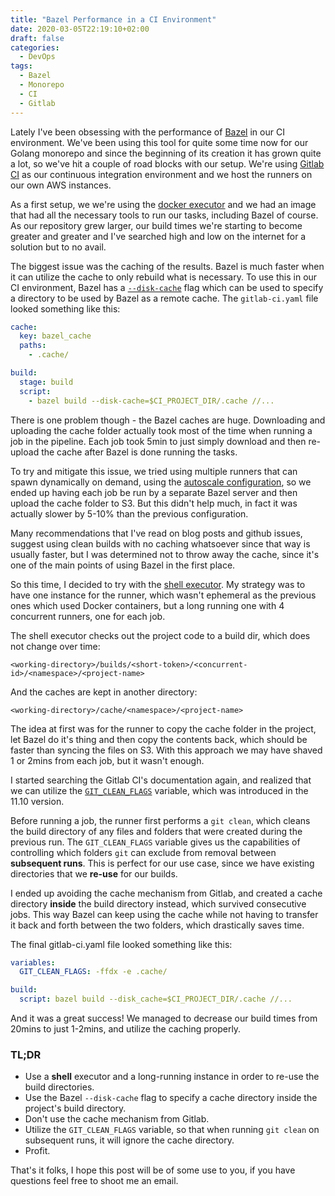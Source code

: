 ```yaml
---
title: "Bazel Performance in a CI Environment"
date: 2020-03-05T22:19:10+02:00
draft: false 
categories:
  - DevOps
tags:
  - Bazel
  - Monorepo
  - CI
  - Gitlab
---
```


Lately I've been obsessing with the performance of [Bazel](https://bazel.build/) in our CI environment. We've been using this tool for quite some time now for our Golang monorepo and since the beginning of its creation it has grown quite a lot, so we've hit a couple of road blocks with our setup. We're using [Gitlab CI](https://docs.gitlab.com/ee/ci/) as our continuous integration environment and we host the runners on our own AWS instances.

As a first setup, we we're using the [docker executor](https://docs.gitlab.com/runner/executors/docker.html) and we had an image that had all the necessary tools to run our tasks, including Bazel of course.
As our repository grew larger, our build times we're starting to become greater and greater and I've searched high and low on the internet for a solution but to no avail.

The biggest issue was the caching of the results. Bazel is much faster when it can utilize the cache to only rebuild what is necessary. To use this in our CI environment, Bazel has a [`--disk-cache`](https://docs.bazel.build/versions/master/remote-caching.html#disk-cache) flag which can be used to specify a directory to be used by Bazel  as a remote cache. The `gitlab-ci.yaml` file looked something like this:

```yaml
cache:
  key: bazel_cache
  paths:
    - .cache/

build:
  stage: build
  script:
    - bazel build --disk-cache=$CI_PROJECT_DIR/.cache //...
```

There is one problem though - the Bazel caches are huge. Downloading and uploading the cache folder actually took most of the time when running a job in the pipeline. Each job took 5min to just simply download and then re-upload the cache after Bazel is done running the tasks.

To try and mitigate this issue, we tried using multiple runners that can spawn dynamically on demand, using the [autoscale configuration](https://docs.gitlab.com/runner/executors/docker.html), so we ended up having each job be run by a separate Bazel server and then upload the cache folder to S3. But this didn't help much, in fact it was actually slower by 5-10% than the previous configuration.

Many recommendations that I've read on blog posts and github issues, suggest using clean builds with no caching whatsoever since that way is usually faster, but I was determined not to throw away the cache, since it's one of the main points of using Bazel in the first place.

So this time, I decided to try with the [shell executor](https://docs.gitlab.com/runner/executors/docker.html). My strategy was to have one instance for the runner, which wasn't ephemeral as the previous ones which used Docker containers, but a long running one with 4 concurrent runners, one for each job.

The shell executor checks out the project code to a build dir, which does not change over time:
```
<working-directory>/builds/<short-token>/<concurrent-id>/<namespace>/<project-name>
```

And the caches are kept in another directory:

```
<working-directory>/cache/<namespace>/<project-name>
```

The idea at first was for the runner to copy the cache folder in the project, let Bazel do it's thing and then copy the contents back, which should be faster than syncing the files on S3. With this approach we may have shaved 1 or 2mins from each job, but it wasn't enough.

I started searching the Gitlab CI's documentation again, and realized that we can utilize the [`GIT_CLEAN_FLAGS`](https://docs.gitlab.com/ee/ci/large_repositories/#git-clean-flags) variable, which was introduced in the 11.10 version.

Before running a job, the runner first performs a `git clean`, which cleans the build directory of any files and folders that were created during the previous run. The `GIT_CLEAN_FLAGS` variable gives us the capabilities of controlling which folders `git` can exclude from removal between **subsequent runs**. This is perfect for our use case, since we have existing directories that we **re-use** for our builds.

I ended up avoiding the cache mechanism from Gitlab, and created a cache directory **inside** the build directory instead, which survived consecutive jobs. This way Bazel can keep using the cache while not having to transfer it back and forth between the two folders, which drastically saves time.

The final gitlab-ci.yaml file looked something like this:

```yaml
variables:
  GIT_CLEAN_FLAGS: -ffdx -e .cache/

build:
  script: bazel build --disk_cache=$CI_PROJECT_DIR/.cache //...
```

And it was a great success! We managed to decrease our build times from 20mins to just 1-2mins, and utilize the caching properly.

### TL;DR

- Use a **shell** executor and a long-running instance in order to re-use the build directories.
- Use the Bazel `--disk-cache` flag to specify a cache directory inside the project's build directory.
- Don't use the cache mechanism from Gitlab.
- Utilize the `GIT_CLEAN_FLAGS` variable, so that when running `git clean` on subsequent runs, it will ignore the cache directory.
- Profit.

That's it folks, I hope this post will be of some use to you, if you have questions feel free to shoot me an email.
